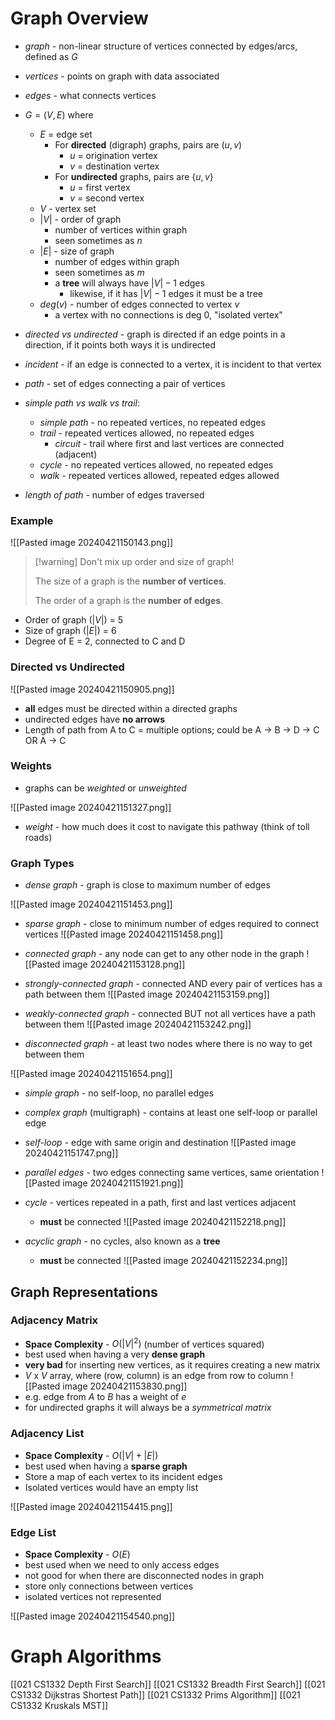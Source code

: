 # Graph Overview
- *graph* - non-linear structure of vertices connected by edges/arcs, defined as $G$
- *vertices* - points on graph with data associated
- *edges* - what connects vertices
- $G = (V, E)$ where
	- $E$ = edge set
		- For **directed** (digraph) graphs, pairs are $(u, v)$
			- $u$ = origination vertex
			- $v$ = destination vertex
		- For **undirected** graphs, pairs are $\{ u, v \}$
			- $u$ = first vertex
			- $v$ = second vertex
	- $V$ - vertex set
	- $|V|$ - order of graph
		- number of vertices within graph
		- seen sometimes as $n$
	- $|E|$ - size of graph
		- number of edges within graph
		- seen sometimes as $m$
		- a **tree** will always have $|V| - 1$ edges
			- likewise, if it has $|V| - 1$ edges it must be a tree 
	- $deg(v)$ - number of edges connected to vertex $v$
		- a vertex with no connections is deg 0, "isolated vertex"
- *directed vs undirected* - graph is directed if an edge points in a direction, if it points both ways it is undirected
- *incident* - if an edge is connected to a vertex, it is incident to that vertex
- *path* - set of edges connecting a pair of vertices
- *simple path vs walk vs trail*:
	- *simple path* - no repeated vertices, no repeated edges
	- *trail* - repeated vertices allowed, no repeated edges
		- *circuit* - trail where first and last vertices are connected (adjacent)
	- *cycle* - no repeated vertices allowed, no repeated edges
	- *walk* - repeated vertices allowed, repeated edges allowed

- *length of path* - number of edges traversed

### Example

![[Pasted image 20240421150143.png]]

> [!warning] Don't mix up order and size of graph!
> 
> The size of a graph is the **number of vertices**.
> 
> The order of a graph is the **number of edges**.
> 

- Order of graph ($|V|$) = 5
- Size of graph ($|E|$) = 6
- Degree of E = 2, connected to C and D


### Directed vs Undirected
![[Pasted image 20240421150905.png]]

- **all** edges must be directed within a directed graphs
- undirected edges have **no arrows**
- Length of path from A to C = multiple options; could be A -> B -> D -> C OR A -> C



### Weights
- graphs can be *weighted* or *unweighted*

![[Pasted image 20240421151327.png]]

- *weight* - how much does it cost to navigate this pathway (think of toll roads)


### Graph Types
- *dense graph* - graph is close to maximum number of edges

![[Pasted image 20240421151453.png]]


- *sparse graph* - close to minimum number of edges required to connect vertices
![[Pasted image 20240421151458.png]]

- *connected graph* - any node can get to any other node in the graph
![[Pasted image 20240421153128.png]]
- *strongly-connected graph* - connected AND every pair of vertices has a path between them
![[Pasted image 20240421153159.png]]
- *weakly-connected graph* - connected BUT not all vertices have a path between them 
![[Pasted image 20240421153242.png]]

- *disconnected graph* - at least two nodes where there is no way to get between them

![[Pasted image 20240421151654.png]]
- *simple graph* - no self-loop, no parallel edges
- *complex graph* (multigraph) - contains at least one self-loop or parallel edge

- *self-loop* - edge with same origin and destination
![[Pasted image 20240421151747.png]]
- *parallel edges* - two edges connecting same vertices, same orientation 
![[Pasted image 20240421151921.png]]

- *cycle* - vertices repeated in a path, first and last vertices adjacent
	- **must** be connected
![[Pasted image 20240421152218.png]]

- *acyclic graph* - no cycles, also known as a **tree**
	- **must** be connected
![[Pasted image 20240421152234.png]]


## Graph Representations
### Adjacency Matrix
- **Space Complexity** - $O(|V|^2)$ (number of vertices squared)
- best used when having a very **dense graph**
- **very bad** for inserting new vertices, as it requires creating a new matrix
- $V$ x $V$ array, where (row, column) is an edge from row to column
![[Pasted image 20240421153830.png]]
- e.g. edge from $A$ to $B$ has a weight of $e$
- for undirected graphs it will always be a *symmetrical matrix*

### Adjacency List
- **Space Complexity** - $O(|V| + |E|)$
- best used when having a **sparse graph**
- Store a map of each vertex to its incident edges
- Isolated vertices would have an empty list

![[Pasted image 20240421154415.png]]

### Edge List
- **Space Complexity** - $O(E)$
- best used when we need to only access edges
- not good for when there are disconnected nodes in graph
- store only connections between vertices
- isolated vertices not represented

![[Pasted image 20240421154540.png]]


# Graph Algorithms
[[021 CS1332 Depth First Search]]
[[021 CS1332 Breadth First Search]]
[[021 CS1332 Dijkstras Shortest Path]]
[[021 CS1332 Prims Algorithm]]
[[021 CS1332 Kruskals MST]]